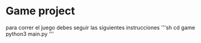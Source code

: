 # Game project

para correr el juego debes seguir las siguientes instrucciones
'''sh
cd game
python3 main.py
'''
